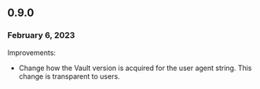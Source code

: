 ## 0.9.0
### February 6, 2023

Improvements:
* Change how the Vault version is acquired for the user agent string. This
  change is transparent to users.

